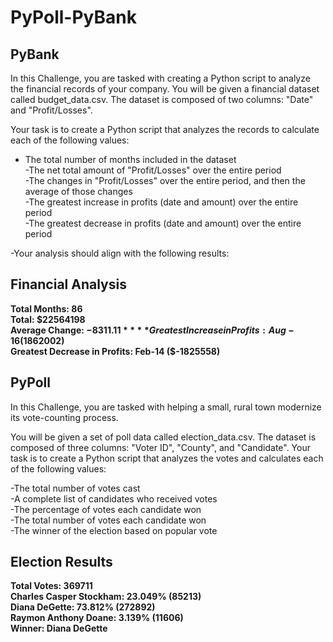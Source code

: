 # PyPoll-PyBank

## PyBank
In this Challenge, you are tasked with creating a Python script to analyze the financial records of your company. You will be given a financial dataset called budget_data.csv. The dataset is composed of two columns: "Date" and "Profit/Losses".

Your task is to create a Python script that analyzes the records to calculate each of the following values:

- The total number of months included in the dataset  
-The net total amount of "Profit/Losses" over the entire period  
-The changes in "Profit/Losses" over the entire period, and then the average of those changes  
-The greatest increase in profits (date and amount) over the entire period  
-The greatest decrease in profits (date and amount) over the entire period  


-Your analysis should align with the following results:  

Financial Analysis
----------------------------
**Total Months: 86**  
**Total: $22564198**  
**Average Change: $-8311.11**  
**Greatest Increase in Profits: Aug-16 ($1862002)**  
**Greatest Decrease in Profits: Feb-14 ($-1825558)**  



## PyPoll
In this Challenge, you are tasked with helping a small, rural town modernize its vote-counting process.

You will be given a set of poll data called election_data.csv. The dataset is composed of three columns: "Voter ID", "County", and "Candidate". Your task is to create a Python script that analyzes the votes and calculates each of the following values:

-The total number of votes cast  
-A complete list of candidates who received votes  
-The percentage of votes each candidate won  
-The total number of votes each candidate won  
-The winner of the election based on popular vote  


Election Results
-------------------------
**Total Votes: 369711**  
**Charles Casper Stockham: 23.049% (85213)**  
**Diana DeGette: 73.812% (272892)**  
**Raymon Anthony Doane: 3.139% (11606)**  
**Winner: Diana DeGette**  


